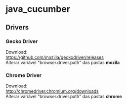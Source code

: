 # java_cucumber
## Drivers
### Gecko Driver
Download:
<br>https://github.com/mozilla/geckodriver/releases
<br>Alterar variável "browser.driver.path" das pastas __mozila__

### Chrome Driver
Download:
<br>http://chromedriver.chromium.org/downloads
<br>Alterar variável "browser.driver.path" das pastas __chrome__
